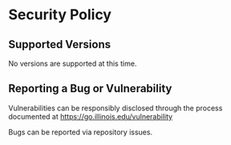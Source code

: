 # Security Policy

## Supported Versions

No versions are supported at this time.

## Reporting a Bug or Vulnerability

Vulnerabilities can be responsibly disclosed through the process
documented at https://go.illinois.edu/vulnerability

Bugs can be reported via repository issues.
